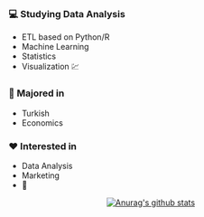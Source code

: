 ### :computer: Studying Data Analysis
+ ETL based on Python/R
+ Machine Learning
+ Statistics
+ Visualization :chart:
### :pencil: Majored in
+ Turkish
+ Economics
### :heart: Interested in
+ Data Analysis
+ Marketing
+ :musical_note:


<div align=center>
	
[![Anurag's github stats](https://github-readme-stats.vercel.app/api?username=hanna-joo&show_icons=true&theme=gruvbox)](https://github.com/anuraghazra/github-readme-stats)

</div>
